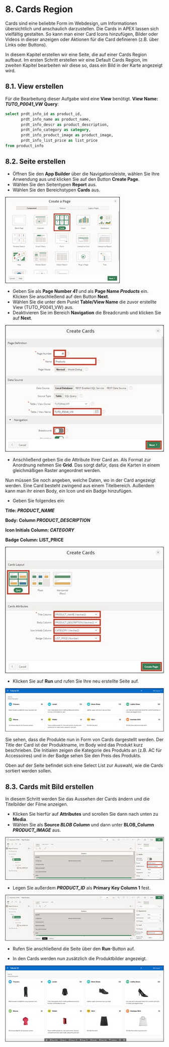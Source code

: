 # 8. Cards Region

Cards sind eine beliebte Form im Webdesign, um Informationen übersichtlich und anschaulich darzustellen. Die Cards in APEX lassen sich vielfältig gestalten. So kann man einer Card Icons hinzufügen, Bilder oder Videos in dieser anzeigen oder Aktionen für die Card definieren (z.B. über Links oder Buttons). 

In diesem Kapitel erstellen wir eine Seite, die auf einer Cards Region aufbaut. Im ersten Schritt erstellen wir eine Default Cards Region, im zweiten Kapitel bearbeiten wir diese so, dass ein Bild in der Karte angezeigt wird.

## 8.1.	View erstellen

Für die Bearbeitung dieser Aufgabe wird eine **View** benötigt. 
**View Name: *TUTO_P0041_VW***
**Query**:

```sql
select prdt_info_id as product_id,
       prdt_info_name as product_name,
       prdt_info_descr as product_description,
       prdt_info_category as category,
       prdt_info_product_image as product_image,
       prdt_info_list_price as list_price 
from product_info
 ```

## 8.2.	Seite erstellen

- Öffnen Sie den **App Builder** über die Navigationsleiste, wählen Sie Ihre Anwendung aus und klicken Sie auf den Button **Create Page**.
- Wählen Sie den Seitentypen **Report** aus.
- Wählen Sie den Bereichstypen **Cards** aus.

![](../../assets/Kapitel-08/Cards_01.jpg)

- Geben Sie als **Page Number *41*** und als **Page Name *Products*** ein. Klicken Sie anschließend auf den Button **Next**.
- Wählen Sie die unter dem Punkt **Table/View Name** die zuvor erstellte View (TUTO_P0041_VW) aus.
- Deaktivieren Sie im Bereich **Navigation** die Breadcrumb und klicken Sie auf **Next**.

![](../../assets/Kapitel-08/Cards_02.jpg) 

- Anschließend geben Sie die Attribute Ihrer Card an. Als Format zur Anordnung nehmen Sie **Grid**. Das sorgt dafür, dass die Karten in einem gleichmäßigen Raster angeordnet werden. 

Nun müssen Sie noch angeben, welche Daten, wo in der Card angezeigt werden. Eine Card besteht zwingend aus einem Titelbereich. Außerdem kann man ihr einen Body, ein Icon und ein Badge hinzufügen. 
- Geben Sie folgendes ein: 

**Title: *PRODUCT_NAME*** 

**Body: Column *PRODUCT_DESCRIPTION***

**Icon Initials Column: *CATEGORY***

**Badge Column: LIST_PRICE**

![](../../assets/Kapitel-08/Cards_03.jpg) 

- Klicken Sie auf **Run** und rufen Sie Ihre neu erstellte Seite auf. 

![](../../assets/Kapitel-08/Cards_04.jpg)

Sie sehen, dass die Produkte nun in Form von Cards dargestellt werden. Der Title der Card ist der Produktname, im Body wird das Produkt kurz beschrieben. Die Initialen zeigen die Kategorie des Produkts an (z.B. AC für Accessoires) und in der Badge sehen Sie den Preis des Produkts. 

Oben auf der Seite befindet sich eine Select List zur Auswahl, wie die Cards sortiert werden sollen.
 
## 8.3.	Cards mit Bild erstellen

In diesem Schritt werden Sie das Aussehen der Cards ändern und die Titelbilder der Filme anzeigen. 
- Klicken Sie hierfür auf **Attributes** und scrollen Sie dann nach unten zu **Media**.
- Wählen Sie als **Source *BLOB Column*** und dann unter **BLOB_Column *PRODUCT_IMAGE*** aus. 

![](../../assets/Kapitel-08/Cards_05.jpg)

- Legen Sie außerdem ***PRODUCT_ID*** als **Primary Key Column 1** fest. 

![](../../assets/Kapitel-08/Cards_06.jpg)

- Rufen Sie anschließend die Seite über den **Run**-Button auf. 

- In den Cards werden nun zusätzlich die Produktbilder angezeigt.

![](../../assets/Kapitel-08/Cards_07.jpg)
